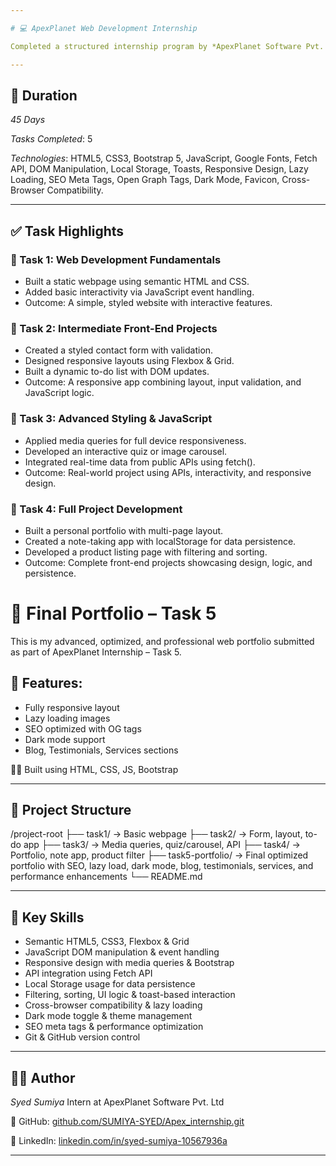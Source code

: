 ```yaml
---

# 💻 ApexPlanet Web Development Internship

Completed a structured internship program by *ApexPlanet Software Pvt. Ltd, focused on building responsive, interactive web projects using **HTML, **CSS, and **JavaScript*.

---
```


## 📅 Duration

*45 Days*

*Tasks Completed*: 5

*Technologies*: HTML5, CSS3, Bootstrap 5, JavaScript, Google Fonts, Fetch API, DOM Manipulation, Local Storage, Toasts, Responsive Design, Lazy Loading, SEO Meta Tags, Open Graph Tags, Dark Mode, Favicon, Cross-Browser Compatibility.

---

## ✅ Task Highlights

### 🔹 Task 1: Web Development Fundamentals

* Built a static webpage using semantic HTML and CSS.
* Added basic interactivity via JavaScript event handling.
* Outcome: A simple, styled website with interactive features.

### 🔹 Task 2: Intermediate Front-End Projects

* Created a styled contact form with validation.
* Designed responsive layouts using Flexbox & Grid.
* Built a dynamic to-do list with DOM updates.
* Outcome: A responsive app combining layout, input validation, and JavaScript logic.

### 🔹 Task 3: Advanced Styling & JavaScript

* Applied media queries for full device responsiveness.
* Developed an interactive quiz or image carousel.
* Integrated real-time data from public APIs using fetch().
* Outcome: Real-world project using APIs, interactivity, and responsive design.

### 🔹 Task 4: Full Project Development

* Built a personal portfolio with multi-page layout.
* Created a note-taking app with localStorage for data persistence.
* Developed a product listing page with filtering and sorting.
* Outcome: Complete front-end projects showcasing design, logic, and persistence.
# 💼 Final Portfolio – Task 5

This is my advanced, optimized, and professional web portfolio submitted as part of ApexPlanet Internship – Task 5.

## 🔧 Features:
- Fully responsive layout
- Lazy loading images
- SEO optimized with OG tags
- Dark mode support
- Blog, Testimonials, Services sections

👨‍💻 Built using HTML, CSS, JS, Bootstrap

---

## 📂 Project Structure


/project-root
├── task1/         → Basic webpage
├── task2/         → Form, layout, to-do app
├── task3/         → Media queries, quiz/carousel, API
├── task4/         → Portfolio, note app, product filter
├── task5-portfolio/ → Final optimized portfolio with SEO, lazy load, dark mode, blog, testimonials, services, and performance enhancements
└── README.md


---

## 🎯 Key Skills

* Semantic HTML5, CSS3, Flexbox & Grid
* JavaScript DOM manipulation & event handling
* Responsive design with media queries & Bootstrap
* API integration using Fetch API
* Local Storage usage for data persistence
* Filtering, sorting, UI logic & toast-based interaction
* Cross-browser compatibility & lazy loading
* Dark mode toggle & theme management
* SEO meta tags & performance optimization
* Git & GitHub version control

---

## 👨‍💻 Author

*Syed Sumiya*
Intern at ApexPlanet Software Pvt. Ltd

🔗 GitHub: [github.com/SUMIYA-SYED/Apex\_internship.git](https://github.com/SUMIYA-SYED/Apex_internship.git)

🔗 LinkedIn: [linkedin.com/in/syed-sumiya-10567936a](https://www.linkedin.com/in/syed-sumiya-10567936a)

---
